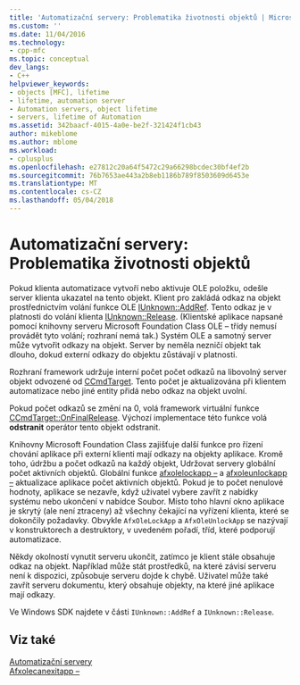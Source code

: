 ```yaml
---
title: 'Automatizační servery: Problematika životnosti objektů | Microsoft Docs'
ms.custom: ''
ms.date: 11/04/2016
ms.technology:
- cpp-mfc
ms.topic: conceptual
dev_langs:
- C++
helpviewer_keywords:
- objects [MFC], lifetime
- lifetime, automation server
- Automation servers, object lifetime
- servers, lifetime of Automation
ms.assetid: 342baacf-4015-4a0e-be2f-321424f1cb43
author: mikeblome
ms.author: mblome
ms.workload:
- cplusplus
ms.openlocfilehash: e27812c20a64f5472c29a66298bcdec30bf4ef2b
ms.sourcegitcommit: 76b7653ae443a2b8eb1186b789f8503609d6453e
ms.translationtype: MT
ms.contentlocale: cs-CZ
ms.lasthandoff: 05/04/2018
---
```

# <a name="automation-servers-object-lifetime-issues"></a>Automatizační servery: Problematika životnosti objektů
Pokud klienta automatizace vytvoří nebo aktivuje OLE položku, odešle server klienta ukazatel na tento objekt. Klient pro zakládá odkaz na objekt prostřednictvím volání funkce OLE [IUnknown::AddRef](http://msdn.microsoft.com/library/windows/desktop/ms691379). Tento odkaz je v platnosti do volání klienta [IUnknown::Release](http://msdn.microsoft.com/library/windows/desktop/ms682317). (Klientské aplikace napsané pomocí knihovny serveru Microsoft Foundation Class OLE – třídy nemusí provádět tyto volání; rozhraní nemá tak.) Systém OLE a samotný server může vytvořit odkazy na objekt. Server by neměla nezničí objekt tak dlouho, dokud externí odkazy do objektu zůstávají v platnosti.  
  
 Rozhraní framework udržuje interní počet počet odkazů na libovolný server objekt odvozené od [CCmdTarget](../mfc/reference/ccmdtarget-class.md). Tento počet je aktualizována při klientem automatizace nebo jiné entity přidá nebo odkaz na objekt uvolní.  
  
 Pokud počet odkazů se změní na 0, volá framework virtuální funkce [CCmdTarget::OnFinalRelease](../mfc/reference/ccmdtarget-class.md#onfinalrelease). Výchozí implementace této funkce volá **odstranit** operátor tento objekt odstranit.  
  
 Knihovny Microsoft Foundation Class zajišťuje další funkce pro řízení chování aplikace při externí klienti mají odkazy na objekty aplikace. Kromě toho, údržbu a počet odkazů na každý objekt, Udržovat servery globální počet aktivních objektů. Globální funkce [afxolelockapp –](../mfc/reference/application-control.md#afxolelockapp) a [afxoleunlockapp –](../mfc/reference/application-control.md#afxoleunlockapp) aktualizace aplikace počet aktivních objektů. Pokud je to počet nenulové hodnoty, aplikace se nezavře, když uživatel vybere zavřít z nabídky systému nebo ukončení v nabídce Soubor. Místo toho hlavní okno aplikace je skrytý (ale není ztraceny) až všechny čekající na vyřízení klienta, které se dokončily požadavky. Obvykle `AfxOleLockApp` a `AfxOleUnlockApp` se nazývají v konstruktorech a destruktory, v uvedeném pořadí, tříd, které podporují automatizace.  
  
 Někdy okolností vynutit serveru ukončit, zatímco je klient stále obsahuje odkaz na objekt. Například může stát prostředků, na které závisí serveru není k dispozici, způsobuje serveru dojde k chybě. Uživatel může také zavřít serveru dokumentu, který obsahuje objekty, na které jiné aplikace mají odkazy.  
  
 Ve Windows SDK najdete v části `IUnknown::AddRef` a `IUnknown::Release`.  
  
## <a name="see-also"></a>Viz také  
 [Automatizační servery](../mfc/automation-servers.md)   
 [Afxolecanexitapp –](../mfc/reference/application-control.md#afxolecanexitapp)

